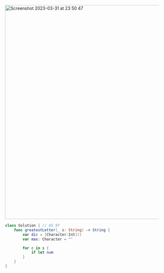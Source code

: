 <img width="700" alt="Screenshot 2023-03-31 at 23 50 47" src="https://user-images.githubusercontent.com/73763976/229246199-8c3f48ff-9093-4332-b54c-fd7d1b4b970c.png">

```swift
class Solution { // 65 97
    func greatestLetter(_ s: String) -> String {
        var dic = [Character:Int]()
        var max: Character = ""

        for c in s { 
            if let num 
        }
    }
}
```

